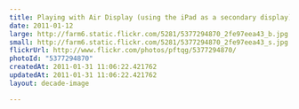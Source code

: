 ```yaml
---
title: Playing with Air Display (using the iPad as a secondary display)
date: 2011-01-12
large: http://farm6.static.flickr.com/5281/5377294870_2fe97eea43_b.jpg
small: http://farm6.static.flickr.com/5281/5377294870_2fe97eea43_s.jpg
flickrUrl: http://www.flickr.com/photos/pftqg/5377294870/
photoId: "5377294870"
createdAt: 2011-01-31 11:06:22.421762
updatedAt: 2011-01-31 11:06:22.421762
layout: decade-image

---
```


